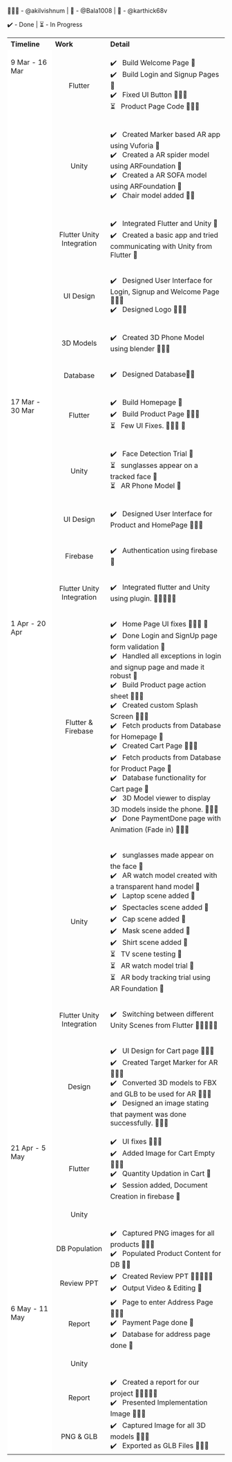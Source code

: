 🧘🏽‍♂️ - @akilvishnum   | 👻 - @Bala1008 | 🎯 - @karthick68v

✔️ - Done | ⏳ - In Progress
<table>
<th align = "left"> Timeline</th> 
<th align = "left"> Work </th>
<th align = "left"> Detail </th>
<tr>
<td rowspan = "6" style = "background-color: white; vertical-align: top"> <p> 9 Mar - 16 Mar </p> </td>
<td align = "center" > <p> Flutter </p> </td>
<td> <p> 
	✔️ &nbsp; Build Welcome Page 👻 <br>
	✔️ &nbsp; Build Login and Signup Pages 👻 <br> 
        ✔️ &nbsp; Fixed UI Button 🧘🏽‍♂️ <br> 
        ⏳ &nbsp; Product Page Code 🧘🏽‍♂️
	</p>
</td>
</tr>
<tr>
<td align = "center" > <p> Unity </p> </td>
<td> <p> 
	✔️ &nbsp; Created Marker based AR app using Vuforia 🎯 <br> 
        ✔️ &nbsp; Created a AR spider model using ARFoundation 🎯 <br> 
	✔️ &nbsp; Created a AR SOFA model using ARFoundation 🎯 <br> 
	✔️ &nbsp; Chair model added 🎯👻 <br>
	</p>
</td>
</tr>
<tr>
<td align = "center" > <p> Flutter Unity Integration</p> </td>
<td> <p> 
	✔️ &nbsp; Integrated Flutter and Unity 👻 <br> 
	✔️ &nbsp; Created a basic app and tried communicating with Unity from Flutter 👻 <br> 
	</p>
</td>
</tr>
<tr>
<td align = "center" > <p> UI Design </p> </td>
<td> <p> 
	✔️ &nbsp; Designed User Interface for Login, Signup and Welcome Page 🧘🏽‍♂️ <br> 
        ✔️ &nbsp; Designed Logo  🧘🏽‍♂️ <br> 
	</p>
</td>
</tr>
<tr>
<td align = "center" > <p> 3D Models </p> </td>
<td> <p> 
	✔️ &nbsp; Created 3D Phone Model using blender 🧘🏽‍♂️
	</p>
</td>
</tr>
<tr>
<td align = "center" > <p> Database </p> </td>
<td> <p> 
	✔️ &nbsp; Designed Database👻🎯  
	</p>
</td>
</tr>
<tr>
<td rowspan = "5" style = "background-color: white; vertical-align: top"> <p> 17 Mar - 30 Mar  </p> </td>
<td align = "center" > <p> Flutter </p> </td>
<td> <p> 
	✔️ &nbsp; Build Homepage 👻 <br> 
        ✔️ &nbsp; Build Product Page 🧘🏽‍♂️ <br> 
        ⏳ &nbsp; Few UI Fixes. 🧘🏽‍♂️ 👻
	</p>
</td>
</tr>
<tr>
<td align = "center" > <p> Unity </p> </td>
<td> <p> 
	✔️ &nbsp; Face Detection Trial 🎯 <br>
	⏳ &nbsp; sunglasses appear on a tracked face 🎯 <br>
	⏳ &nbsp; AR Phone Model 🎯 <br>
     </p>
</td>
</tr>
<tr>
<td align = "center" > <p> UI Design </p> </td>
<td> <p> 
	✔️ &nbsp; Designed User Interface for Product and HomePage 🧘🏽‍♂️ <br> 
	</p>
</td>
</tr>
<tr>
<td align = "center" > <p> Firebase </p> </td>
<td> <p> 
	✔️ &nbsp; Authentication using firebase 👻 <br> 
	</p>
</td>
</tr>
<tr>
<td align = "center" > <p> Flutter Unity Integration </p> </td>
<td> <p> 
	✔️ &nbsp; Integrated flutter and Unity using plugin.  🧘🏽‍♂️👻🎯  
	</p>
</td>
<!-- <new row>-->
</tr>
<td rowspan = "4" style = "background-color: white; vertical-align: top"> <p> 1 Apr - 20 Apr  </p> </td>
<td align = "center" > <p> Flutter & Firebase </p> </td>
<td> <p> 
	✔️ &nbsp; Home Page UI fixes 🧘🏽‍♂️ 👻 <br> 
	✔️ &nbsp; Done Login and SignUp page form validation 👻 <br> 
	✔️ &nbsp; Handled all exceptions in login and signup page and made it robust 👻 <br> 
	✔️ &nbsp; Build Product page action sheet 🧘🏽‍♂️ <br> 
	✔️ &nbsp; Created custom Splash Screen 🧘🏽‍♂️ <br> 
	✔️ &nbsp; Fetch products from Database for Homepage 👻 <br> 
	✔️ &nbsp; Created Cart Page 🧘🏽‍♂️ <br> 
	✔️ &nbsp; Fetch products from Database for Product Page 👻 <br> 
	✔️ &nbsp; Database functionality for Cart page 👻 <br> 
  	✔️ &nbsp; 3D Model viewer to display 3D models inside the phone. 🧘🏽‍♂️ <br> 
	✔️ &nbsp; Done PaymentDone page with Animation (Fade in) 🧘🏽‍♂️ <br> 
	</p>
</td>
</tr>
<tr>
<td align = "center" > <p> Unity </p> </td>
<td> <p> 
	✔️ &nbsp; sunglasses made appear on the face 🎯 <br>
	✔️ &nbsp; AR watch model created with a transparent hand model 🎯 <br
	✔️ &nbsp; Sofa scene added 🎯 <br>
	✔️ &nbsp; Laptop scene added 🎯 <br>
	✔️ &nbsp; Spectacles scene added 🎯 <br>
	✔️ &nbsp; Cap scene added 🎯 <br>
	✔️ &nbsp; Mask scene added 🎯 <br>
	✔️ &nbsp; Shirt scene added 🎯 <br>
	⏳ &nbsp; TV scene testing 🎯 <br>
	⏳ &nbsp; AR watch model trial 🎯 <br>
	⏳ &nbsp; AR body tracking trial using AR Foundation 🎯 <br>
     </p>
</td>
</tr>
<tr>
<td align = "center" > <p> Flutter Unity Integration </p> </td>
<td> <p> 
	✔️ &nbsp; Switching between different Unity Scenes from Flutter 🧘🏽‍♂️👻🎯  
	</p>
</td>
</tr>
<tr>
<td align = "center" > <p> Design </p> </td>
<td> <p> 
	✔️ &nbsp; UI Design for Cart page 🧘🏽‍♂️  <br>
	✔️ &nbsp; Created Target Marker for AR 🧘🏽‍♂️  <br>
	✔️ &nbsp; Converted 3D models to FBX and GLB to be used for AR 🧘🏽‍♂️  <br>
	✔️ &nbsp; Designed an image stating that payment was done successfully. 🧘🏽‍♂️ 
	</p>
</td>
</tr>
<tr>
<td rowspan = "4" style = "background-color: white; vertical-align: top"> <p> 21 Apr - 5 May  </p> </td>
<td align = "center" > <p> Flutter </p> </td>
<td> 
		✔️ &nbsp; UI fixes 🧘🏽‍♂️  <br> 
		✔️ &nbsp; Added Image for Cart Empty 🧘🏽‍♂️ <br> 
		✔️ &nbsp; Quantity Updation in Cart 👻 <br>	
		✔️ &nbsp; Session added, Document Creation in firebase 👻 <br>	
</td>
</tr>
<tr>
<td align = "center" > <p> Unity </p> </td>
<td> 

</td>
</tr>
<tr>
<td align = "center" > <p> DB Population </p> </td>
<td> 
		✔️ &nbsp; Captured PNG images for all products 🧘🏽‍♂️  <br> 
		✔️ &nbsp; Populated Product Content for DB 👻🎯 <br> 
</td>
</tr>
<tr>
<td align = "center" > <p> Review PPT </p> </td>
<td> 
		✔️ &nbsp; Created Review PPT 👻🎯🧘🏽‍♂️  <br> 
		✔️ &nbsp; Output Video & Editing 👻 <br> 
</td>
</tr>

<tr>
<td rowspan = "4" style = "background-color: white; vertical-align: top"> <p> 6 May - 11 May  </p> </td>
<td align = "center" > <p> Report </p> </td>
<td> 
		✔️ &nbsp; Page to enter Address Page 🧘🏽‍♂️  <br> 
		✔️ &nbsp; Payment Page done 👻 <br>	
		✔️ &nbsp; Database for address page done 👻 <br>	
</td>
</tr>
<tr>
<td align = "center" > <p> Unity </p> </td>
<td> 

</td>
</tr>
<tr>
<td align = "center" > <p> Report </p> </td>
<td> 
		✔️ &nbsp; Created a report for our project  👻🎯🧘🏽‍♂️  <br> 
		✔️ &nbsp; Presented Implementation Image 🧘🏽‍♂️ <br> 
</td>
</tr>
<tr>
<td align = "center" > <p> PNG & GLB </p> </td>
<td> 
		✔️ &nbsp; Captured Image for all 3D models 🧘🏽‍♂️  <br> 
		✔️ &nbsp; Exported as GLB Files 🧘🏽‍♂️ <br> 
</td>
</tr>


</table>

